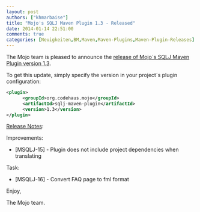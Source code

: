 ```yaml
---
layout: post
authors: ["khmarbaise"]
title: "Mojo's SQLJ Maven Plugin 1.3 - Released"
date: 2014-01-14 22:51:00
comments: true
categories: [Neuigkeiten,BM,Maven,Maven-Plugins,Maven-Plugin-Releases]
---
```

The Mojo team is pleased to announce the 
[release of Mojo´s SQLJ Maven Plugin version 1.3](http://mojo.codehaus.org/sqlj-maven-plugin/).


To get this update, simply specify the version in your project´s plugin configuration:

```xml
<plugin>
      <groupId>org.codehaus.mojo</groupId>
      <artifactId>sqlj-maven-plugin</artifactId>
      <version>1.3</version>
</plugin>
```
<!-- more -->

[Release Notes](http://jira.codehaus.org/secure/ReleaseNote.jspa?projectId=11890&version=19611):

Improvements:

 * [MSQLJ-15] - Plugin does not include project dependencies when translating

Task:

 * [MSQLJ-16] - Convert FAQ page to fml format


Enjoy,

The Mojo team.
